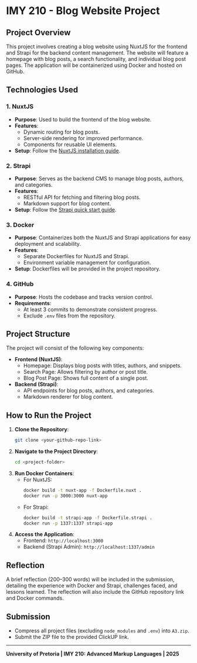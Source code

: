 # IMY 210 - Blog Website Project

## Project Overview
This project involves creating a blog website using NuxtJS for the frontend and Strapi for the backend content management. The website will feature a homepage with blog posts, a search functionality, and individual blog post pages. The application will be containerized using Docker and hosted on GitHub.

## Technologies Used

### 1. **NuxtJS**
- **Purpose**: Used to build the frontend of the blog website.
- **Features**:
  - Dynamic routing for blog posts.
  - Server-side rendering for improved performance.
  - Components for reusable UI elements.
- **Setup**: Follow the [NuxtJS installation guide](https://nuxt.com/docs/getting-started/installation).

### 2. **Strapi**
- **Purpose**: Serves as the backend CMS to manage blog posts, authors, and categories.
- **Features**:
  - RESTful API for fetching and filtering blog posts.
  - Markdown support for blog content.
- **Setup**: Follow the [Strapi quick start guide](https://docs.strap.io/dev-docs/quick-start).

### 3. **Docker**
- **Purpose**: Containerizes both the NuxtJS and Strapi applications for easy deployment and scalability.
- **Features**:
  - Separate Dockerfiles for NuxtJS and Strapi.
  - Environment variable management for configuration.
- **Setup**: Dockerfiles will be provided in the project repository.

### 4. **GitHub**
- **Purpose**: Hosts the codebase and tracks version control.
- **Requirements**:
  - At least 3 commits to demonstrate consistent progress.
  - Exclude `.env` files from the repository.

## Project Structure
The project will consist of the following key components:
- **Frontend (NuxtJS)**:
  - Homepage: Displays blog posts with titles, authors, and snippets.
  - Search Page: Allows filtering by author or post title.
  - Blog Post Page: Shows full content of a single post.
- **Backend (Strapi)**:
  - API endpoints for blog posts, authors, and categories.
  - Markdown renderer for blog content.

## How to Run the Project
1. **Clone the Repository**:
   ```bash
   git clone <your-github-repo-link>
   ```
2. **Navigate to the Project Directory**:
   ```bash
   cd <project-folder>
   ```
3. **Run Docker Containers**:
   - For NuxtJS:
     ```bash
     docker build -t nuxt-app -f Dockerfile.nuxt .
     docker run -p 3000:3000 nuxt-app
     ```
   - For Strapi:
     ```bash
     docker build -t strapi-app -f Dockerfile.strapi .
     docker run -p 1337:1337 strapi-app
     ```
4. **Access the Application**:
   - Frontend: `http://localhost:3000`
   - Backend (Strapi Admin): `http://localhost:1337/admin`

## Reflection
A brief reflection (200–300 words) will be included in the submission, detailing the experience with Docker and Strapi, challenges faced, and lessons learned. The reflection will also include the GitHub repository link and Docker commands.

## Submission
- Compress all project files (excluding `node_modules` and `.env`) into `A3.zip`.
- Submit the ZIP file to the provided ClickUP link.

---  
**University of Pretoria | IMY 210: Advanced Markup Languages | 2025**
